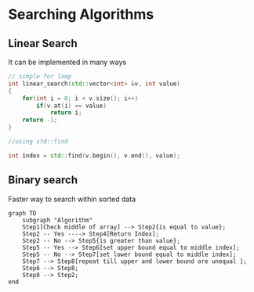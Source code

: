# Searching Algorithms

## Linear Search

It can be implemented in many ways

```c++
// simple for loop
int linear_search(std::vector<int> &v, int value)
{
    for(int i = 0; i < v.size(); i++)
        if(v.at(i) == value)
            return i;
    return -1;
}

//using std::find

int index = std::find(v.begin(), v.end(), value);
```

## Binary search

Faster way to search within sorted data

```mermaid
graph TD
    subgraph "Algorithm"
    Step1[Check middle of array] --> Step2{is equal to value};
    Step2 -- Yes ----> Step4[Return Index];
    Step2 -- No --> Step5{is greater than value};
    Step5 -- Yes --> Step6[set upper bound equal to middle index];
    Step5 -- No --> Step7[set lower bound equal to middle index];
    Step7 --> Step8[repeat till upper and lower bound are unequal ];
    Step6 --> Step8;
    Step8 --> Step2;
end
```
